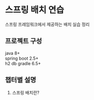 # 스프링 배치 연습

스프링 프레임워크에서 제공하는 배치 실습 정리

## 프로젝트 구성
java 8+  
spring boot 2.5+  
h2 db
gradle 6.5+

## 챕터별 설명
01. 스프링 배치란?